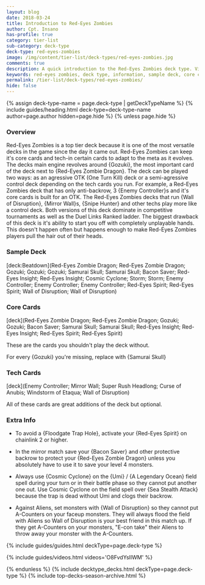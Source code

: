 ```yaml
---
layout: blog
date: 2018-03-24
title: Introduction to Red-Eyes Zombies
author: Cpt. Insano
has-profile: true
category: tier-list
sub-category: deck-type
deck-type: red-eyes-zombies
image: /img/content/tier-list/deck-types/red-eyes-zombies.jpg
comments: true
description: A quick introduction to the Red-Eyes Zombies deck type. View sample deck, core cards, tech cards, quick tips, guides, videos and other information.
keywords: red-eyes zombies, deck type, information, sample deck, core cards, tech cards, quick tips, guides, videos
permalink: /tier-list/deck-types/red-eyes-zombies/
hide: false
---
```


{% assign deck-type-name = page.deck-type | getDeckTypeName %}
{% include guides/heading.html deck-type=deck-type-name author=page.author hidden=page.hide %}
{% unless page.hide %}

### Overview
Red-Eyes Zombies is a top tier deck because it is one of the most versatile decks in the game since the day it came out. Red-Eyes Zombies can keep it's core cards and tech-in certain cards to adapt to the meta as it evolves. The decks main engine revolves around {Gozuki}, the most important card of the deck next to {Red-Eyes Zombie Dragon}. The deck can be played two ways: as an agressive OTK (One Turn Kill) deck or a semi-agressive control deck depending on the tech cards you run. For example, a Red-Eyes Zombies deck that has only anti-backrow, 3 {Enemy Controller}s and it's core cards is built for an OTK. The Red-Eyes Zombies decks that run {Wall of Disruption}, {Mirror Wall}s, {Snipe Hunter} and other techs play more like a control deck. Both versions of this deck dominate in competitive tournaments as well as the Duel Links Ranked ladder. The biggest drawback of this deck is it's ability to start you off with completely unplayable hands. This doesn't happen often but happens enough to make Red-Eyes Zombies players pull the hair out of their heads.

### Sample Deck

[deck:Beatdown](Red-Eyes Zombie Dragon; Red-Eyes Zombie Dragon; Gozuki; Gozuki; Gozuki; Samurai Skull; Samurai Skull; Bacon Saver; Red-Eyes Insight; Red-Eyes Insight; Cosmic Cyclone; Storm; Storm; Enemy Controller; Enemy Controller; Enemy Controller; Red-Eyes Spirit; Red-Eyes Spirit; Wall of Disruption; Wall of Disruption) 

### Core Cards

[deck](Red-Eyes Zombie Dragon; Red-Eyes Zombie Dragon; Gozuki; Gozuki; Bacon Saver; Samurai Skull; Samurai Skull; Red-Eyes Insight; Red-Eyes Insight; Red-Eyes Spirit; Red-Eyes Spirit)

These are the cards you shouldn't play the deck without.

For every {Gozuki} you're missing, replace with {Samurai Skull}    

### Tech Cards

[deck](Enemy Controller; Mirror Wall; Super Rush Headlong; Curse of Anubis; Windstorm of Etaqua; Wall of Disruption)

All of these cards are great additions of the deck but optional.

### Extra Info

- To avoid a {Floodgate Trap Hole}, activate your {Red-Eyes Spirit} on chainlink 2 or higher.

- In the mirror match save your {Bacon Saver} and other protective backrow to protect your {Red-Eyes Zombie Dragon} unless you absolutely have to use it to save your level 4 monsters.

- Always use {Cosmic Cyclone} on the {Umi} / {A Legendary Ocean} field spell during your turn or in their battle phase so they cannot put another one out. Use Cosmic Cyclone on the field spell over {Sea Stealth Attack} because the trap is dead without Umi and clogs their backrow.

- Against Aliens, set monsters with {Wall of Disruption} so they cannot put A-Counters on your faceup monsters. They will always flood the field with Aliens so Wall of Disruption is your best friend in this match up. If they get A-Counters on your monsters, "E-con take" their Aliens to throw away your monster with the A-Counters.

{% include guides/guides.html deckType=page.deck-type %}

{% include guides/videos.html videos='O8FvdYslIWM' %}

{% endunless %}
{% include decktype_decks.html deckType=page.deck-type %}
{% include top-decks-season-archive.html %}
